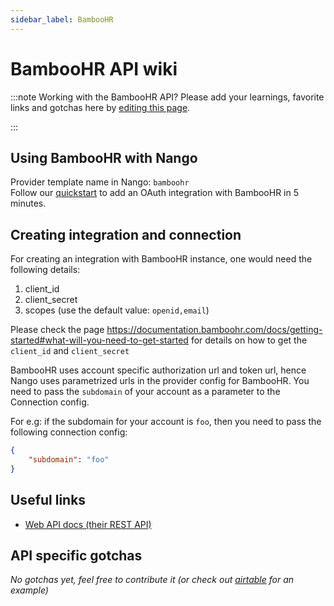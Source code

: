 ```yaml
---
sidebar_label: BambooHR
---
```


# BambooHR API wiki

:::note Working with the BambooHR API?
Please add your learnings, favorite links and gotchas here by [editing this page](https://github.com/nangohq/nango/tree/master/docs/docs/providers/bamboohr.md).

:::

## Using BambooHR with Nango

Provider template name in Nango: `bamboohr`  
Follow our [quickstart](../quickstart.md) to add an OAuth integration with BambooHR in 5 minutes.

## Creating integration and connection

For creating an integration with BambooHR instance, one would need the following details:

1.  client_id
2.  client_secret
3.  scopes (use the default value: `openid,email`)

Please check the page https://documentation.bamboohr.com/docs/getting-started#what-will-you-need-to-get-started for details on how to get the `client_id` and `client_secret`

BambooHR uses account specific authorization url and token url, hence Nango uses parametrized urls in the provider config for BambooHR. You need to pass the `subdomain` of your account as a parameter to the Connection config.

For e.g: if the subdomain for your account is `foo`, then you need to pass the following connection config:

```json
{
    "subdomain": "foo"
}
```

## Useful links

-   [Web API docs (their REST API)](https://documentation.bamboohr.com/docs/getting-started)

## API specific gotchas

_No gotchas yet, feel free to contribute it (or check out [airtable](airtable.md) for an example)_
